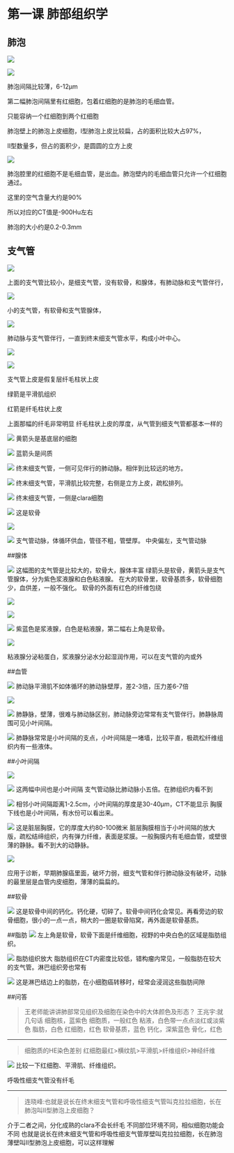 # 第一课 肺部组织学

## 肺泡
![](./_image/61841c2c329abf8de9ea67b4024b0c0.jpg)

![](./_image/9070c90ad0fc87d85ff4e58e3141cce.jpg)


肺泡间隔比较薄，6-12μm

第二幅肺泡间隔里有红细胞，包着红细胞的是肺泡的毛细血管。

只能容纳一个红细胞到两个红细胞

肺泡壁上的肺泡上皮细胞，Ⅰ型肺泡上皮比较扁，占的面积比较大占97%，

Ⅱ型数量多，但占的面积少，是圆圆的立方上皮

![](./_image/4509b4791d42e41d4559883e5cde910.jpg)

肺泡腔里的红细胞不是毛细血管，是出血。肺泡壁内的毛细血管只允许一个红细胞通过。

这里的空气含量大约是90%

所以对应的CT值是-900Hu左右

肺泡的大小约是0.2-0.3mm

## 支气管

![](./_image/ee3d40771106efa73737c420a69861c.jpg)

上面的支气管比较小，是细支气管，没有软骨，和腺体，有肺动脉和支气管伴行，

![](./_image/70869fb5948ce6fdd7a89eeb41d17a5.jpg)

小的支气管，有软骨和支气管腺体，

![](./_image/d5a3d3272fef7173c27c2d3bc3ff59a.jpg)

肺动脉与支气管伴行，一直到终末细支气管水平，构成小叶中心。


![](./_image/d48e18a78839208354c9dc0eecce628.jpg)

![](./_image/3016e6f9a60ed9267d244e7b9632d43.jpg)

支气管上皮是假复层纤毛柱状上皮

绿箭是平滑肌组织

红箭是纤毛柱状上皮

上面那幅的纤毛非常明显
纤毛柱状上皮的厚度，从气管到细支气管都基本一样的

![](./_image/36a562de21833f991c4e178f3fa33d1.jpg)
黄箭头是基底层的细胞

![](./_image/638520099687560dc1e58aac77a5d9b.jpg)
蓝箭头是间质

![](./_image/2d032fe.jpg)
终末细支气管，一侧可见伴行的肺动脉。相伴到比较远的地方。

![](./_image/ece5fd7.jpg)
终末细支气管，平滑肌比较完整，右侧是立方上皮，疏松排列。

![](./_image/7b0a0b8.jpg)
终末细支气管，一侧是clara细胞


![](./_image/7b223eb.jpg)
这是软骨

![](./_image/7047c99.jpg)

![](./_image/86b52bf.jpg)
支气管动脉，体循环供血，管径不粗，管壁厚。
中央偏左，支气管动脉

##腺体

![](./_image/5fc24ed37c6bf893cbd0195ee4d8cad.jpg)
这幅图的支气管是比较大的，软骨大，腺体丰富
绿箭头是软骨，黄箭头是支气管腺体，分为紫色浆液腺和白色粘液腺。
在大的软骨里，软骨基质多，软骨细胞少，血供差，一般不强化。
软骨的外面有红色的纤维包绕

![](./_image/d8da6a6.jpg)

![](./_image/4d03a9d.jpg)

![](./_image/6bb944f.jpg)
紫蓝色是浆液腺，白色是粘液腺，第二幅右上角是软骨。

![](./_image/666d9b9.jpg)

粘液腺分泌粘蛋白，浆液腺分泌水分起湿润作用，可以在支气管的内或外

##血管

![](./_image/b2b8b91995f0aa8a4553a3e743a6b98.jpg)
肺动脉平滑肌不如体循环的肺动脉壁厚，差2-3倍，压力差6-7倍


![](./_image/4d1980305d554265396743ed738f1dd.jpg)

![](./_image/a72c1a863cef97adf8b56d86c5af9b0.jpg)
肺静脉，壁薄，很难与肺动脉区别，肺动脉旁边常常有支气管伴行。肺静脉周围可见小叶间隔。

![](./_image/9b969737ad558d82f1c1187a3a314a8.jpg)
肺静脉常常是小叶间隔的支点，小叶间隔是一堵墙，比较平直，极疏松纤维组织内有一些液体。

##小叶间隔

![](./_image/8da3c018ef67ebf9df53237cf212ddd.jpg)

![](./_image/72aa9e7502e3385104cc162fc540275.jpg)
这两幅中间也是小叶间隔
支气管动脉比肺动脉小五倍。在肺组织内看不到

![](./_image/0730289ebe1e02ad0b5e4640bc260ff.jpg)
相邻小叶间隔距离1-2.5cm，小叶间隔的厚度是30-40μm，CT不能显示
胸膜下线也是小叶间隔，有水份可以看出来。

![](./_image/fb86889a6e6698fd253d3ddd173c9ff.jpg)
这是脏层胸膜，它的厚度大约80-100微米
脏层胸膜相当于小叶间隔的放大版，疏松结缔组织，内有弹力纤维，表面是浆膜。一般胸膜内有毛细血管，或壁很薄的静脉。看不到大的动静脉。

![](./_image/ae3e8781fd48a24dd1c036faafa6473.jpg)

应用于诊断，早期肺腺癌里面，破坏力弱，细支气管和伴行肺动脉没有破坏，动脉的最里层是血管内皮细胞，薄薄的扁扁的。

##软骨

![](./_image/059daaf904b44a09b72a329620f9a9f.jpg)
这是软骨中间的钙化。钙化硬，切碎了。软骨中间钙化会常见。再看旁边的软骨细胞，很小的一点一点，稍大的一圈是软骨陷窝，再外面是软骨基质。

##脂肪
![](./_image/3aa5fa5d2876781ce4279fda1ad5c1e.jpg)
左上角是软骨，软骨下面是纤维细胞，视野的中央白色的区域是脂肪组织。

![](./_image/100b486ecf8bb77fb952052a6bf264f.jpg)
脂肪组织放大
脂肪组织在CT内密度比较低，错构瘤内常见，一般脂肪在较大的支气管。淋巴组织旁也常有

![](./_image/a19ce76f6841f0d31743987ae69af0c.jpg)
这是淋巴结边上的脂肪，在小细胞癌转移时，经常会浸润这些脂肪间隙


##问答
> 王老师能讲讲肺部常见组织及细胞在染色中的大体颜色及形态？
> 王兆宇:就几句话
> 细胞核，蓝紫色
> 细胞质，一般红色
> 粘液，白色带一点点淡红或淡紫色
> 脂肪，白色
> 红细胞，红色
> 软骨基质，蓝色
> 钙化，深紫蓝色
> 骨化，红色

***

>细胞质的HE染色差别
> 红细胞最红>横纹肌>平滑肌>纤维组织>神经纤维

![](./_image/840855021900144936.jpg)
比较一下红细胞、平滑肌、纤维组织。

呼吸性细支气管没有纤毛

***

> 连晓峰:也就是说长在终末细支气管和呼吸性细支气管叫克拉拉细胞，长在肺泡叫II型肺泡上皮细胞？

介于二者之间，分化成熟的clara不会长纤毛
不同部位环境不同，相似细胞功能会不同
也就是说长在终末细支气管和呼吸性细支气管厚壁叫克拉拉细胞，长在肺泡薄壁叫II型肺泡上皮细胞，可以这样理解